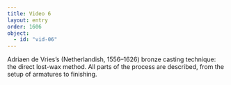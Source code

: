 ```yaml
---
title: Video 6
layout: entry
order: 1606
object:
  - id: "vid-06"
---
```


Adriaen de Vries’s (Netherlandish, 1556–1626) bronze casting technique: the direct lost-wax method. All parts of the process are described, from the setup of armatures to finishing.
